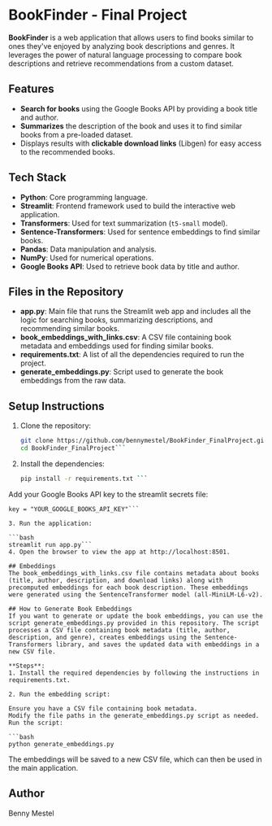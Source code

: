 # BookFinder - Final Project

**BookFinder** is a web application that allows users to find books similar to ones they've enjoyed by analyzing book descriptions and genres. It leverages the power of natural language processing to compare book descriptions and retrieve recommendations from a custom dataset.

## Features

- **Search for books** using the Google Books API by providing a book title and author.
- **Summarizes** the description of the book and uses it to find similar books from a pre-loaded dataset.
- Displays results with **clickable download links** (Libgen) for easy access to the recommended books.

## Tech Stack

- **Python**: Core programming language.
- **Streamlit**: Frontend framework used to build the interactive web application.
- **Transformers**: Used for text summarization (`t5-small` model).
- **Sentence-Transformers**: Used for sentence embeddings to find similar books.
- **Pandas**: Data manipulation and analysis.
- **NumPy**: Used for numerical operations.
- **Google Books API**: Used to retrieve book data by title and author.

## Files in the Repository

- **app.py**: Main file that runs the Streamlit web app and includes all the logic for searching books, summarizing descriptions, and recommending similar books.
- **book_embeddings_with_links.csv**: A CSV file containing book metadata and embeddings used for finding similar books.
- **requirements.txt**: A list of all the dependencies required to run the project.
- **generate_embeddings.py**: Script used to generate the book embeddings from the raw data.

## Setup Instructions

1. Clone the repository:
   ```bash
   git clone https://github.com/bennymestel/BookFinder_FinalProject.git
   cd BookFinder_FinalProject```

2. Install the dependencies:

   ```bash
   pip install -r requirements.txt ```

Add your Google Books API key to the streamlit secrets file:

   ```[google_books_api_key]
   key = "YOUR_GOOGLE_BOOKS_API_KEY"```

3. Run the application:

   ```bash
   streamlit run app.py```
4. Open the browser to view the app at http://localhost:8501.

## Embeddings
The book_embeddings_with_links.csv file contains metadata about books (title, author, description, and download links) along with precomputed embeddings for each book description. These embeddings were generated using the SentenceTransformer model (all-MiniLM-L6-v2).

## How to Generate Book Embeddings
If you want to generate or update the book embeddings, you can use the script generate_embeddings.py provided in this repository. The script processes a CSV file containing book metadata (title, author, description, and genre), creates embeddings using the Sentence-Transformers library, and saves the updated data with embeddings in a new CSV file.

**Steps**:
1. Install the required dependencies by following the instructions in requirements.txt.

2. Run the embedding script:

Ensure you have a CSV file containing book metadata.
Modify the file paths in the generate_embeddings.py script as needed.
Run the script:

   ```bash
   python generate_embeddings.py
```
The embeddings will be saved to a new CSV file, which can then be used in the main application.

## Author
Benny Mestel
